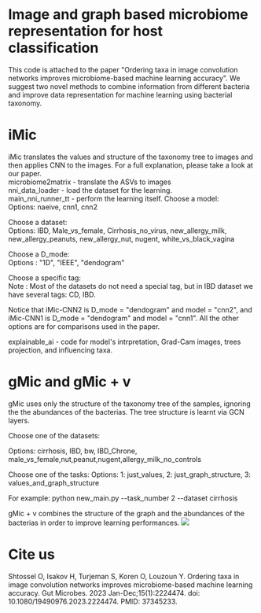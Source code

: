 # Image and graph based microbiome representation for host classification
This code is attached to the paper "Ordering taxa in image convolution networks improves microbiome-based machine learning accuracy".
We suggest two novel methods to combine information from different bacteria and improve data representation for machine learning using  bacterial taxonomy. 
# iMic
iMic translates the values and structure of the taxonomy tree to images and then applies CNN to the images.
For a full explanation, please take a look at our paper.\
microbiome2matrix - translate the ASVs to images\
nni_data_loader - load the dataset for the learning.\
main_nni_runner_tt - perform the learning itself. 
Choose a model:\
Options: naeive, cnn1, cnn2


Choose a dataset:\
Options: IBD, Male_vs_female, Cirrhosis_no_virus, new_allergy_milk, new_allergy_peanuts, new_allergy_nut, nugent, white_vs_black_vagina


Choose a D_mode:\
Options : "1D", "IEEE", "dendogram"


Choose a specific tag:\
Note : Most of the datasets do not need a special tag, but in IBD dataset we have several tags: CD, IBD.
 
Notice that iMic-CNN2 is D_mode = "dendogram" and model = "cnn2", and iMic-CNN1 is D_mode = "dendogram" and model = "cnn1".
All the other options are for comparisons used in the paper.

explainable_ai - code for model's intrpretation, Grad-Cam images, trees projection, and influencing taxa.



# gMic and gMic + v
gMic uses only the structure of the taxonomy tree of the samples, ignoring the the abundances of the bacterias.
The tree structure is learnt via GCN layers.

Choose one of the datasets:

Options: cirrhosis, IBD, bw, IBD_Chrone, male_vs_female,nut,peanut,nugent,allergy_milk_no_controls

Choose one of the tasks: Options: 1: just_values, 2: just_graph_structure, 3: values_and_graph_structure

For example: python new_main.py --task_number 2 --dataset cirrhosis


gMic + v combines the structure of the graph and the abundances of the bacterias in order to improve learning performances.
![](plots/NEW_try_fig1_v3_with_chaim_laorech_.png)

# Cite us
Shtossel O, Isakov H, Turjeman S, Koren O, Louzoun Y. Ordering taxa in image convolution networks improves microbiome-based machine learning accuracy. Gut Microbes. 2023 Jan-Dec;15(1):2224474. doi: 10.1080/19490976.2023.2224474. PMID: 37345233.
